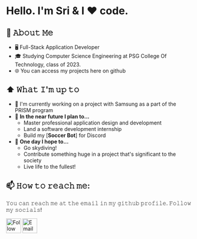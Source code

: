 <h1>Hello. I'm Sri & I ❤️ code.</h1>

## :book: 𝙰𝚋𝚘𝚞𝚝 𝙼𝚎
- 🖥 Full-Stack Application Developer
- 🎓 Studying Computer Science Engineering at PSG College Of Technology, class of 2023.
- 🌐 You can access my projects here on github

## ⬆ 𝚆𝚑𝚊𝚝 𝙸'𝚖 𝚞𝚙 𝚝𝚘
- 🔨 I'm currently working on a project with Samsung as a part of the PRISM program
- 🎯 **In the near future I plan to...**
	- Master professional application design and development  
	- Land a software development internship
	- Build my [**Soccer Bot**] for Discord
- 🤞 **One day I hope to...**
	- Go skydiving!
	- Contribute something huge in a project that's significant to the society
	- Live life to the fullest!

## 📫 𝙷𝚘𝚠 𝚝𝚘 𝚛𝚎𝚊𝚌𝚑 𝚖𝚎:
𝚈𝚘𝚞 𝚌𝚊𝚗 𝚛𝚎𝚊𝚌𝚑 𝚖𝚎 𝚊𝚝 𝚝𝚑𝚎 𝚎𝚖𝚊𝚒𝚕 𝚒𝚗 𝚖𝚢 𝚐𝚒𝚝𝚑𝚞𝚋 𝚙𝚛𝚘𝚏𝚒𝚕𝚎. 𝙵𝚘𝚕𝚕𝚘𝚠 𝚖𝚢 𝚜𝚘𝚌𝚒𝚊𝚕𝚜!

[<img src="https://image.flaticon.com/icons/png/512/174/174857.png" height="40em" align="center" alt="Follow Sri on LinkedIn" title="Follow Sri on LinkedIn"/>](https://www.linkedin.com/in/sri-raja-s)
[<img src="https://image.flaticon.com/icons/png/512/174/174857.png" height="40em" align="center" alt="Email Sri" title="Email Sri"/>]("mailto:EMAILADDRESS")
